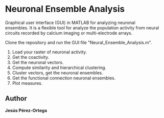 # Neuronal Ensemble Analysis
Graphical user interface (GUI) in MATLAB for analyzing neuronal ensembles. It is a flexible tool for analyze the population activity from neural circuits recorded by calcium imaging or multi-electrode arrays.

Clone the repository and run the GUI file "Neural_Ensemble_Analysis.m".

1. Load your raster of neuronal activity. 
2. Get the coactivity. 
3. Get the neuronal vectors. 
4. Compute similarity and hierarchical clustering. 
5. Cluster vectors, get the neuronal ensembles. 
6. Get the functional connection neuronal ensembles. 
7. Plot measures.

## Author
**Jesús Pérez-Ortega**
